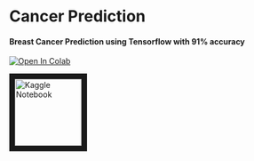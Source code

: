 # Cancer Prediction

#### Breast Cancer Prediction using Tensorflow with 91% accuracy

[![Open In Colab](https://colab.research.google.com/assets/colab-badge.svg)](https://colab.research.google.com/drive/1m1frjPiKzX482SGlTw5tjlIDQfmi-ye5?usp=sharing)

<a href="https://www.kaggle.com/vkrm0230/breast-cancer-tensorflow-accuracy-92" target="_blank"><img src="https://www.kaggle.com/static/images/site-logo.png" 
alt="Kaggle Notebook" width="120" border="10" /></a>
